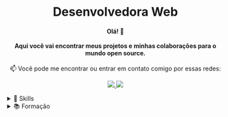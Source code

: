 <h1 align="center">Desenvolvedora Web</h1>

<h4 align="center">
  Olá! 👋 
  <br /><br />
  Aqui você vai encontrar meus projetos e minhas colaborações para o mundo open source.
</h4>

<p align="center">
📫  Você pode me encontrar ou entrar em contato comigo por essas redes:
</p>

<p align="center">
  <a href="mailto:ferreirasamara.sf@gmail.com" alt="Gmail">
   <img src="https://img.shields.io/badge/-ferreirasamara.sf@gmail.com-e34c41?style=flat-square&labelColor=e34c41&logo=gmail&logoColor=white&link=ferreirasamara.sf@gmail.com" /> 
  </a>

  <a href="https://www.linkedin.com/in/samarafer" alt="Linkedin">
    <img src="https://img.shields.io/badge/-Samara%20Ferreira-blue?style=flat-square&logo=Linkedin&logoColor=white&link=https://www.linkedin.com/in/samarafer" />
  </a>
</p>

<details>
    <summary>🚀 Skills</summary>
    <br />
    <ul>
        <li> HTML5 | CSS3 </li>
        <li> JavaScript | TypeScript | Java</li>
        <li> ReactJS | Node.js</li>
    </ul>
    <img align="center" src="https://github-readme-stats.vercel.app/api/top-langs/?username=samaraferreira&show_icons=true&layout=compact" />
</details>

<details>
    <summary>📚 Formação</summary>
    <br />
    <ul>
        <li> Técnico em Informática | IFAL</li>
        <li> Programação Frontend | Digital House - Estação Hack</li>
        <li> AceleraDEV ReactJS | Codenation</li>
    </ul>
</details>
